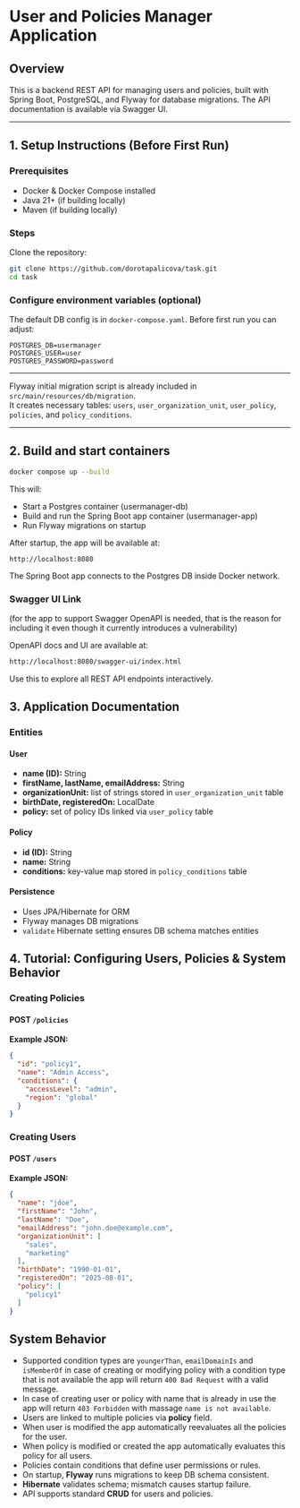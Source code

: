 # User and Policies Manager Application

## Overview

This is a backend REST API for managing users and policies, built with Spring Boot, PostgreSQL, and Flyway for database
migrations. The API documentation is available via Swagger UI.

---

## 1. Setup Instructions (Before First Run)

### Prerequisites

- Docker & Docker Compose installed
- Java 21+ (if building locally)
- Maven (if building locally)

### Steps

Clone the repository:

```bash
git clone https://github.com/dorotapalicova/task.git
cd task
```

### Configure environment variables (optional)

The default DB config is in `docker-compose.yaml`. Before first run you can adjust:

```
POSTGRES_DB=usermanager
POSTGRES_USER=user
POSTGRES_PASSWORD=password
```

---

Flyway initial migration script is already included in `src/main/resources/db/migration`.  
It creates necessary tables: `users`, `user_organization_unit`, `user_policy`, `policies`, and `policy_conditions`.

---

## 2. Build and start containers

```bash
docker compose up --build
```

This will:

- Start a Postgres container (usermanager-db)
- Build and run the Spring Boot app container (usermanager-app)
- Run Flyway migrations on startup

After startup, the app will be available at:

```arduino
http://localhost:8080
```

The Spring Boot app connects to the Postgres DB inside Docker network.

### Swagger UI Link

(for the app to support Swagger OpenAPI is needed, that is the reason for including it even though it currently
introduces a vulnerability)

OpenAPI docs and UI are available at:

```bash
http://localhost:8080/swagger-ui/index.html
```

Use this to explore all REST API endpoints interactively.

## 3. Application Documentation

### Entities

#### User

- **name (ID):** String
- **firstName, lastName, emailAddress:** String
- **organizationUnit:** list of strings stored in `user_organization_unit` table
- **birthDate, registeredOn:** LocalDate
- **policy:** set of policy IDs linked via `user_policy` table

#### Policy

- **id (ID):** String
- **name:** String
- **conditions:** key-value map stored in `policy_conditions` table

#### Persistence

- Uses JPA/Hibernate for ORM
- Flyway manages DB migrations
- `validate` Hibernate setting ensures DB schema matches entities

## 4. Tutorial: Configuring Users, Policies & System Behavior

### Creating Policies

#### POST `/policies`

**Example JSON:**

```json
{
  "id": "policy1",
  "name": "Admin Access",
  "conditions": {
    "accessLevel": "admin",
    "region": "global"
  }
}
```

### Creating Users

#### POST `/users`

**Example JSON:**

```json
{
  "name": "jdoe",
  "firstName": "John",
  "lastName": "Doe",
  "emailAddress": "john.doe@example.com",
  "organizationUnit": [
    "sales",
    "marketing"
  ],
  "birthDate": "1990-01-01",
  "registeredOn": "2025-08-01",
  "policy": [
    "policy1"
  ]
}
```

## System Behavior

- Supported condition types are `youngerThan`, `emailDomainIs` and `isMemberOf`
  in case of creating or modifying policy with a condition type that is not available the app will return
  `400 Bad Request` with a valid message.
- In case of creating user or policy with name that is already in use the app will return `403 Forbidden` with massage
  `name is not available`.
- Users are linked to multiple policies via **policy** field.
- When user is modified the app automatically reevaluates all the policies for the user.
- When policy is modified or created the app automatically evaluates this policy for all users.
- Policies contain conditions that define user permissions or rules.
- On startup, **Flyway** runs migrations to keep DB schema consistent.
- **Hibernate** validates schema; mismatch causes startup failure.
- API supports standard **CRUD** for users and policies.